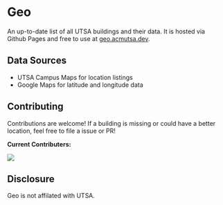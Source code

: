 # Geo

An up-to-date list of all UTSA buildings and their data. It is hosted via Github Pages and free to use at [geo.acmutsa.dev](https://geo.acmutsa.dev).

## Data Sources

- UTSA Campus Maps for location listings
- Google Maps for latitude and longitude data

## Contributing

Contributions are welcome! If a building is missing or could have a better location, feel free to file a issue or PR!

**Current Contributers:**

<a href="https://github.com/acmutsa/geo/graphs/contributors">
<img src="https://contrib.rocks/image?repo=acmutsa/geo" />
</a>

## Disclosure

Geo is not affilated with UTSA.
